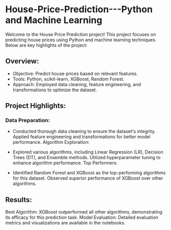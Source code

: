 # House-Price-Prediction---Python and Machine Learning

Welcome to the House Price Prediction project! This project focuses on predicting house prices using Python and machine learning techniques. Below are key highlights of the project:

## Overview:
- Objective: Predict house prices based on relevant features.
- Tools: Python, scikit-learn, XGBoost, Random Forest.
- Approach: Employed data cleaning, feature engineering, and transformations to optimize the dataset.

## Project Highlights:

### Data Preparation:

- Conducted thorough data cleaning to ensure the dataset's integrity.
Applied feature engineering and transformations for better model performance.
Algorithm Exploration:

- Explored various algorithms, including Linear Regression (LR), Decision Trees (DT), and Ensemble methods.
Utilized hyperparameter tuning to enhance algorithm performance.
Top Performers:

- Identified Random Forest and XGBoost as the top-performing algorithms for this dataset.
Observed superior performance of XGBoost over other algorithms.

## Results:
Best Algorithm: XGBoost outperformed all other algorithms, demonstrating its efficacy for this prediction task.
Model Evaluation: Detailed evaluation metrics and visualizations are available in the notebooks.
